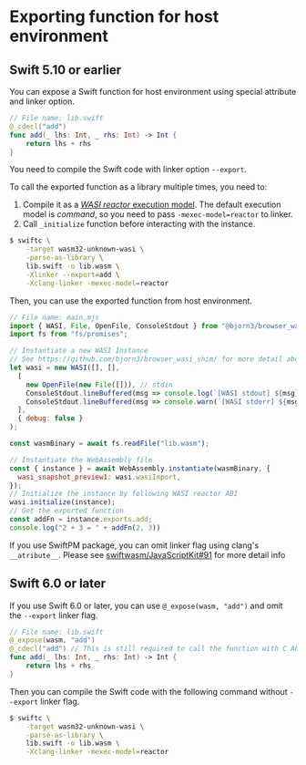 # Exporting function for host environment

## Swift 5.10 or earlier

You can expose a Swift function for host environment using special attribute and linker option.

```swift
// File name: lib.swift
@_cdecl("add")
func add(_ lhs: Int, _ rhs: Int) -> Int {
    return lhs + rhs
}
```

You need to compile the Swift code with linker option `--export`.

To call the exported function as a library multiple times, you need to:

1. Compile it as a [*WASI reactor* execution model](https://github.com/WebAssembly/WASI/blob/bac366c8aeb69cacfea6c4c04a503191bf1cede1/legacy/application-abi.md).
   The default execution model is *command*, so you need to pass `-mexec-model=reactor` to linker.
2. Call `_initialize` function before interacting with the instance.

```bash
$ swiftc \
    -target wasm32-unknown-wasi \
    -parse-as-library \
    lib.swift -o lib.wasm \
    -Xlinker --export=add \
    -Xclang-linker -mexec-model=reactor
```

Then, you can use the exported function from host environment.

```javascript
// File name: main.mjs
import { WASI, File, OpenFile, ConsoleStdout } from "@bjorn3/browser_wasi_shim";
import fs from "fs/promises";

// Instantiate a new WASI Instance
// See https://github.com/bjorn3/browser_wasi_shim/ for more detail about constructor options
let wasi = new WASI([], [],
  [
    new OpenFile(new File([])), // stdin
    ConsoleStdout.lineBuffered(msg => console.log(`[WASI stdout] ${msg}`)),
    ConsoleStdout.lineBuffered(msg => console.warn(`[WASI stderr] ${msg}`)),
  ],
  { debug: false }
);

const wasmBinary = await fs.readFile("lib.wasm");

// Instantiate the WebAssembly file
const { instance } = await WebAssembly.instantiate(wasmBinary, {
  wasi_snapshot_preview1: wasi.wasiImport,
});
// Initialize the instance by following WASI reactor ABI
wasi.initialize(instance);
// Get the exported function
const addFn = instance.exports.add;
console.log("2 + 3 = " + addFn(2, 3))
```

If you use SwiftPM package, you can omit linker flag using clang's `__atribute__`. Please see [swiftwasm/JavaScriptKit#91](https://github.com/swiftwasm/JavaScriptKit/pull/91/files) for more detail info

## Swift 6.0 or later

If you use Swift 6.0 or later, you can use `@_expose(wasm, "add")` and omit the `--export` linker flag.

```swift
// File name: lib.swift
@_expose(wasm, "add")
@_cdecl("add") // This is still required to call the function with C ABI
func add(_ lhs: Int, _ rhs: Int) -> Int {
    return lhs + rhs
}
```

Then you can compile the Swift code with the following command without `--export` linker flag.

```bash
$ swiftc \
    -target wasm32-unknown-wasi \
    -parse-as-library \
    lib.swift -o lib.wasm \
    -Xclang-linker -mexec-model=reactor
```
